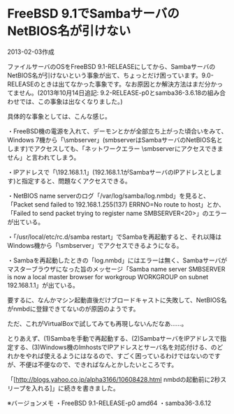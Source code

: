 # FreeBSD 9.1でSambaサーバのNetBIOS名が引けない

2013-02-03作成

ファイルサーバのOSをFreeBSD 9.1-RELEASEにしてから、SambaサーバのNetBIOS名が引けないという事象が出て、ちょっとだけ困っています。9.0-RELEASEのときは出てなかった事象です。なお原因とか解決方法はまだ分かってません。(2013年10月14日追記: 9.2-RELEASE-p0とsamba36-3.6.18の組み合わせでは、この事象は出なくなりました。)

具体的な事象としては、こんな感じ。

・FreeBSD機の電源を入れて、デーモンとかが全部立ち上がった頃合いをみて、Windows 7機から「\\smbserver」(smbserverはSambaサーバのNetBIOS名とします)でアクセスしても、「ネットワークエラー \\smbserverにアクセスできません」と言われてしまう。

・IPアドレスで「\\192.168.1.1」(192.168.1.1がSambaサーバのIPアドレスとします)と指定すると、問題なくアクセスできる。

・NetBIOS name serverのログ「/var/log/samba/log.nmbd」を見ると、「Packet send failed to 192.168.1.255(137) ERRNO=No route to host」とか、「Failed to send packet trying to register name SMBSERVER<20>」のエラーが出ている。

・「/usr/local/etc/rc.d/samba restart」でSambaを再起動すると、それ以降はWindows機から「\\smbserver」でアクセスできるようになる。

・Sambaを再起動したときの「log.nmbd」にはエラーは無く、Sambaサーバがマスターブラウザになった旨のメッセージ「Samba name server SMBSERVER is now a local master browser for workgroup WORKGROUP on subnet 192.168.1.1」が出ている。

要するに、なんかマシン起動直後だけブロードキャストに失敗して、NetBIOS名がnmbdに登録できてないのが原因のようです。

ただ、これがVirtualBoxで試してみても再現しないんだなあ……。

とりあえず、(1)Sambaを手動で再起動する、(2)SambaサーバをIPアドレスで指定する、(3)Windows機のlmhostsでIPアドレスとサーバ名を対応付ける、のどれかをやれば使えるようにはなるので、すごく困っているわけではないのですが、不便は不便なので、できればなんとかしたいところです。

「[http://blogs.yahoo.co.jp/alpha3166/10608428.html nmbdの起動前に2秒スリープを入れる]」に続きを書きました。

※バージョンメモ
・FreeBSD 9.1-RELEASE-p0 amd64
・samba36-3.6.12
